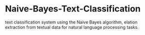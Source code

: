 # Naive-Bayes-Text-Classification
 text classification system using the Naive Bayes algorithm, elation extraction from textual data for natural language processing tasks.
